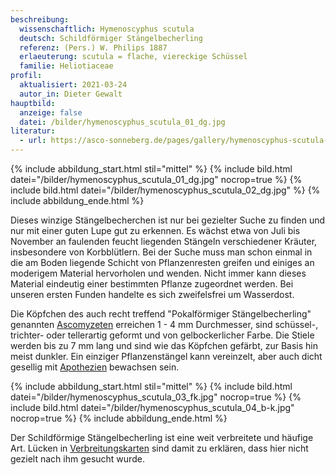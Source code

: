 ```yaml
---
beschreibung:
  wissenschaftlich: Hymenoscyphus scutula
  deutsch: Schildförmiger Stängelbecherling
  referenz: (Pers.) W. Philips 1887
  erlaeuterung: scutula = flache, viereckige Schüssel
  familie: Heliotiaceae
profil:
  aktualisiert: 2021-03-24
  autor_in: Dieter Gewalt
hauptbild:
  anzeige: false
  datei: /bilder/hymenoscyphus_scutula_01_dg.jpg
literatur:
  - url: https://asco-sonneberg.de/pages/gallery/hymenoscyphus-scutula-111207-01xs23291.php
---
```

{% include abbildung_start.html stil="mittel" %}
{% include bild.html datei="/bilder/hymenoscyphus_scutula_01_dg.jpg" nocrop=true %}
{% include bild.html datei="/bilder/hymenoscyphus_scutula_02_dg.jpg" %}
{% include abbildung_ende.html %}

Dieses winzige Stängelbecherchen ist nur bei gezielter Suche zu finden und nur mit einer guten Lupe gut zu erkennen. Es wächst etwa von Juli bis November an faulenden feucht liegenden Stängeln verschiedener Kräuter, insbesondere von Korbblütlern. Bei der Suche muss man schon einmal in die am Boden liegende Schicht von Pflanzenresten greifen und einiges an moderigem Material hervorholen und wenden. Nicht immer kann dieses Material eindeutig einer bestimmten Pflanze zugeordnet werden. Bei unseren ersten Funden handelte es sich zweifelsfrei um Wasserdost.

Die Köpfchen des auch recht treffend "Pokalförmiger Stängelbecherling" genannten [Ascomyzeten](Ascomyzeten "Glossar") erreichen 1 - 4 mm Durchmesser, sind schüssel-, trichter- oder tellerartig geformt und von gelbockerlicher Farbe. Die Stiele werden bis zu 7 mm lang und sind wie das Köpfchen gefärbt, zur Basis hin meist dunkler. Ein einziger Pflanzenstängel kann vereinzelt, aber auch dicht gesellig mit [Apothezien](Apothezien "Glossar") bewachsen sein.

{% include abbildung_start.html stil="mittel" %}
{% include bild.html datei="/bilder/hymenoscyphus_scutula_03_fk.jpg" nocrop=true %}
{% include bild.html datei="/bilder/hymenoscyphus_scutula_04_b-k.jpg" nocrop=true %}
{% include abbildung_ende.html %}

Der Schildförmige Stängelbecherling ist eine weit verbreitete und häufige Art. Lücken in [Verbreitungskarten](http://www.pilze-deutschland.de/organismen/hymenoscyphus-scutula-pers-w-phillips-1887-1) sind damit zu erklären, dass hier nicht gezielt nach ihm gesucht wurde.